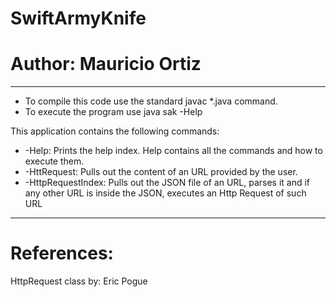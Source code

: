 # SwiftArmyKnife 
# Author: Mauricio Ortiz
------------------------------------------------------------
* To compile this code use the standard javac *.java command.
* To execute the program use java sak -Help 

This application contains the following commands:
* -Help: Prints the help index. Help contains all the commands and how to execute them.
* -HttRequest: Pulls out the content of an URL provided by the user.
* -HttpRequestIndex: Pulls out the JSON file of an URL, parses it and if any other URL is inside the JSON, executes an Http Request of        such URL
-------------------------------------------------------------
# References: 
HttpRequest class by: Eric Pogue 
